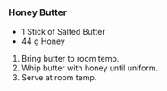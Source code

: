 ### Honey Butter
* 1 Stick of Salted Butter
* 44 g Honey
1. Bring butter to room temp.
1. Whip butter with honey until uniform.
1. Serve at room temp.
